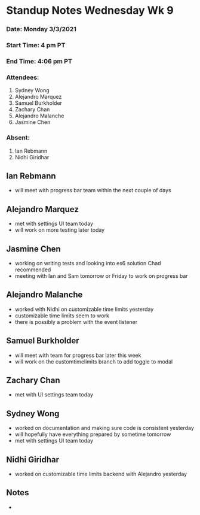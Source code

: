 # Standup Notes Wednesday Wk 9

### Date: Monday 3/3/2021

### Start Time: 4 pm PT

### End Time: 4:06 pm PT

### Attendees:

1. Sydney Wong
2. Alejandro Marquez
3. Samuel Burkholder
4. Zachary Chan
5. Alejandro Malanche
6. Jasmine Chen

### Absent:

1. Ian Rebmann
2. Nidhi Giridhar

## Ian Rebmann

- will meet with progress bar team within the next couple of days

## Alejandro Marquez

- met with settings UI team today
- will work on more testing later today

## Jasmine Chen

- working on writing tests and looking into es6 solution Chad recommended
- meeting with Ian and Sam tomorrow or Friday to work on progress bar

## Alejandro Malanche

- worked with Nidhi on customizable time limits yesterday
- customizable time limits seem to work
- there is possibly a problem with the event listener

## Samuel Burkholder

- will meet with team for progress bar later this week
- will work on the customtimelimits branch to add toggle to modal

## Zachary Chan

- met with UI settings team today

## Sydney Wong

- worked on documentation and making sure code is consistent yesterday
- will hopefully have everything prepared by sometime tomorrow
- met with settings UI team today

## Nidhi Giridhar

- worked on customizable time limits backend with Alejandro yesterday

## Notes

-
